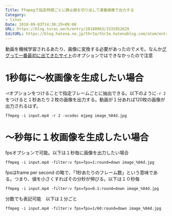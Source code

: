 ```yaml
---
Title: FFmpegで指定時間ごとに静止画を切り出して連番画像で出力する
Category:
- linux
Date: 2018-09-03T14:30:29+09:00
URL: https://blog.turai.work/entry/20180903/1535952629
EditURL: https://blog.hatena.ne.jp/thr3a/thr3a.hatenablog.com/atom/entry/10257846132619125904
---
```


動画を機械学習されるあたり、画像に変換する必要があったのでメモ。なんか[ググって一番最初に出てきたサイト](https://hori-ryota.com/blog/ffmpeg-imagemagick-scene-detection/)のオプションではできなかったので注意

# 1秒毎に〜枚画像を生成したい場合

-rオプションをつけることで指定フレームごとに抽出できる。以下のように`-r 2`をつけると１秒あたり２枚の画像を出力する。動画が１分あれば120枚の画像が出力されるはず。

```
ffmpeg -i input.mp4 -r 2 -vcodec mjpeg image_%04d.jpg
```

# 〜秒毎に１枚画像を生成したい場合

fpsオプションで可能。以下は１秒毎に画像を出力したい場合

```
ffmpeg -i input.mp4 -filter:v fps=fps=1:round=down image_%04d.jpg
```

fpsはframe per second の略で、「1秒あたりのフレーム数」という意味である。つまり、値を小さくすればその分秒が伸びる。以下は１０秒毎

```
ffmpeg -i input.mp4 -filter:v fps=fps=0.1:round=down image_%04d.jpg
```

分数でも表記可能　以下は１分ごと

```
ffmpeg -i input.mp4 -filter:v fps=fps=1/60:round=down image_%04d.jpg
```
